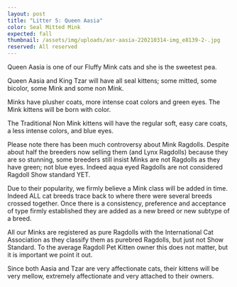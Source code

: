 ```yaml
---
layout: post
title: "Litter 5: Queen Aasia"
color: Seal Mitted Mink
expected: fall
thumbnail: /assets/img/uploads/asr-aasia-220210314-img_e8139-2-.jpg
reserved: All reserved
---
```

Queen Aasia is one of our Fluffy Mink cats and she is the sweetest pea. 

Queen Aasia and King Tzar will have all seal kittens; some mitted, some bicolor, some Mink and some non Mink.

Minks have plusher coats, more intense coat colors and green eyes. The Mink kittens will be born with color. 

The Traditional Non Mink kittens will have the regular soft, easy care coats, a less intense colors, and blue eyes. 

Please note there has been much controversy about Mink Ragdolls. Despite about half the breeders now selling them (and Lynx Ragdolls) because they are so stunning, some breeders still insist Minks are not Ragdolls as they have green; not blue eyes. Indeed aqua eyed Ragdolls are not considered Ragdoll Show standard YET. 

Due to their popularity, we firmly believe a Mink class will be added in time. Indeed ALL cat breeds  trace back to where there were several breeds crossed together. Once there is a consistency, preference and acceptance of type firmly established they are added as a new breed or new subtype of a breed. 

All our Minks are registered as pure Ragdolls with the International Cat Association as they classify them as purebred Ragdolls, but just not Show Standard.  To the average Ragdoll Pet Kitten owner this does not matter, but it is important we point it out. 

Since both Aasia and Tzar are very affectionate cats, their kittens will be very mellow, extremely affectionate and very attached to their owners.